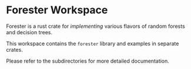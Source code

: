 # Forester Workspace
Forester is a rust crate for *implementing* various flavors of random
forests and decision trees.

This workspace contains the `forester` library and examples in
separate crates.

Please refer to the subdirectories for more detailed documentation.
